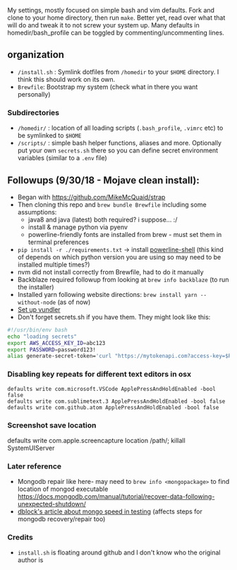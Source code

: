 My settings, mostly focused on simple bash and vim defaults.
Fork and clone to your home directory, then run `make`.
Better yet, read over what that will do and tweak it to not screw your system up. Many defaults in homedir/bash_profile can be toggled by commenting/uncommenting lines.


## organization
* `/install.sh` : Symlink dotfiles from `/homedir` to your `$HOME` directory. I think this should work on its own.
* `Brewfile`: Bootstrap my system (check what in there you want personally)
### Subdirectories
* `/homedir/` : location of all loading scripts (`.bash_profile`, `.vimrc` etc) to be symlinked to `$HOME`
* `/scripts/` : simple bash helper functions, aliases and more. Optionally put your own `secrets.sh` there so you can define secret environment variables (similar to a `.env` file)


## Followups (9/30/18 - Mojave clean install):
- Began with https://github.com/MikeMcQuaid/strap
- Then cloning this repo and `brew bundle Brewfile` including some assumptions:
	- java8 and java (latest) both required? i suppose... :/
	- install & manage python via pyenv
	- powerline-friendly fonts are installed from brew - must set them in terminal preferences
- `pip install -r ./requirements.txt` -> install [powerline-shell](https://github.com/b-ryan/powerline-shell#config-file) (this kind of depends on which python version you are using so may need to be installed multiple times?)
- nvm did not install correctly from Brewfile, had to do it manually
- Backblaze required followup from looking at `brew info backblaze` (to run the installer)
- Installed yarn following website directions: `brew install yarn --without-node` (as of now)
- [Set up vundler](https://github.com/VundleVim/Vundle.vim)
- Don't forget secrets.sh if you have them. They might look like this:

```sh
#!/usr/bin/env bash
echo "loading secrets"
export AWS_ACCESS_KEY_ID=abc123
export PASSWORD=password123!
alias generate-secret-token='curl "https://mytokenapi.com?access-key=$PASSWORD"'
```

### Disabling key repeats for different text editors in osx
```
defaults write com.microsoft.VSCode ApplePressAndHoldEnabled -bool false  
defaults write com.sublimetext.3 ApplePressAndHoldEnabled -bool false  
defaults write com.github.atom ApplePressAndHoldEnabled -bool false
```
### Screenshot save location
defaults write com.apple.screencapture location /path/; killall SystemUIServer


### Later reference
- Mongodb repair like here- may need to `brew info <mongopackage>` to find location of mongod executable https://docs.mongodb.com/manual/tutorial/recover-data-following-unexpected-shutdown/
- [dblock's article about mongo speed in testing](https://docs.mongodb.com/manual/tutorial/recover-data-following-unexpected-shutdown/) (affects steps for mongodb recovery/repair too)


### Credits
* `install.sh` is floating around github and I don't know who the original author is
